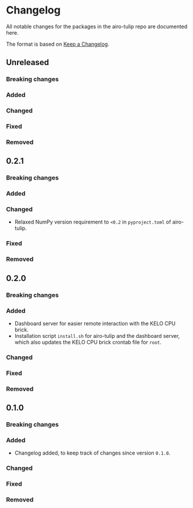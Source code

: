 # Changelog

All notable changes for the packages in the airo-tulip repo are documented here.

The format is based on [Keep a Changelog](https://keepachangelog.com/en/1.0.0/).

## Unreleased

### Breaking changes

### Added

### Changed

### Fixed

### Removed

## 0.2.1

### Breaking changes

### Added

### Changed
- Relaxed NumPy version requirement to `<0.2` in `pyproject.toml` of airo-tulip.

### Fixed

### Removed

## 0.2.0

### Breaking changes

### Added
- Dashboard server for easier remote interaction with the KELO CPU brick.
- Installation script `install.sh` for airo-tulip and the dashboard server, which also updates the KELO CPU brick crontab file for `root`.

### Changed

### Fixed

### Removed

## 0.1.0

### Breaking changes

### Added
- Changelog added, to keep track of changes since version `0.1.0`.

### Changed

### Fixed

### Removed
